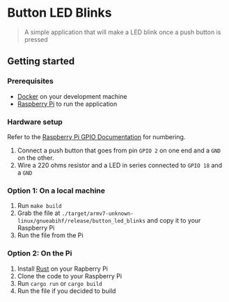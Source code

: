 # Button LED Blinks
> A simple application that will make a LED blink once a push button is pressed

## Getting started

### Prerequisites
- [Docker](https://www.docker.com/) on your development machine
- [Raspberry Pi](https://www.raspberrypi.org/) to run the application

### Hardware setup

Refer to the [Raspberry Pi GPIO Documentation](https://www.raspberrypi.org/documentation/usage/gpio/) for numbering.

1. Connect a push button that goes from pin `GPIO 2` on one end and a `GND` on the other.
2. Wire a 220 ohms resistor and a LED in series connected to `GPIO 18` and a `GND`

### Option 1: On a local machine

1. Run `make build`
2. Grab the file at `./target/armv7-unknown-linux/gnueabihf/release/button_led_blinks` and copy it to your Raspberry Pi
3. Run the file from the Pi

### Option 2: On the Pi
1. Install [Rust](https://www.rust-lang.org/) on your Rapberry Pi
2. Clone the code to your Raspberry Pi
3. Run `cargo run` or `cargo build`
4. Run the file if you decided to build
